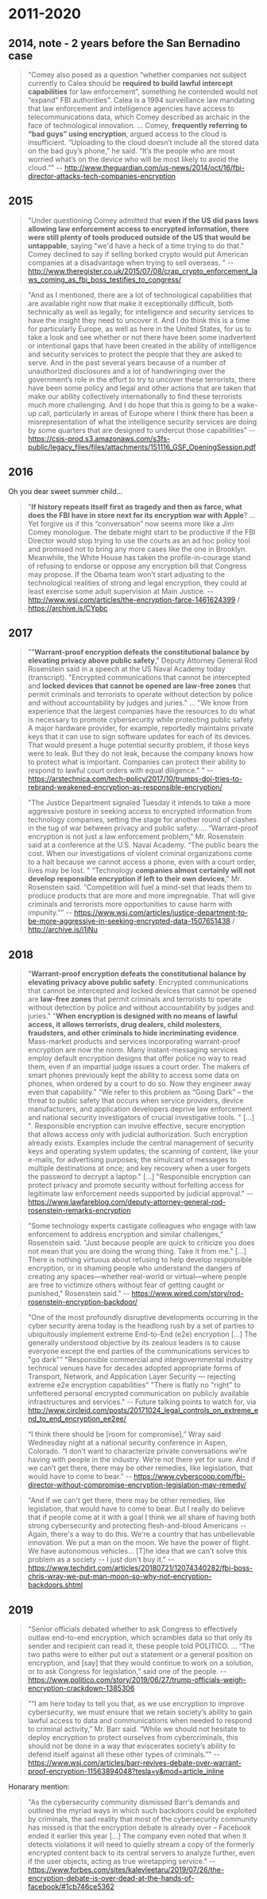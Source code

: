 # 2011-2020

## 2014, note - 2 years before the San Bernadino case
> "Comey also posed as a question “whether companies not subject currently to Calea should be **required to build lawful intercept capabilities** for law enforcement”, something he contended would not “expand” FBI authorities”. Calea is a 1994 surveillance law mandating that law enforcement and intelligence agencies have access to telecommunications data, which Comey described as archaic in the face of technological innovation. …  Comey, **frequently referring to “bad guys” using encryption**, argued access to the cloud is insufficient. “Uploading to the cloud doesn’t include all the stored data on the bad guy’s phone,” he said. “It’s the people who are most worried what’s on the device who will be most likely to avoid the cloud.”"
-- http://www.theguardian.com/us-news/2014/oct/16/fbi-director-attacks-tech-companies-encryption


## 2015
> "Under questioning Comey admitted that **even if the US did pass laws allowing law enforcement access to encrypted information, there were still plenty of tools produced outside of the US that would be untappable**, saying "we'd have a heck of a time trying to do that." Comey declined to say if selling borked crypto would put American companies at a disadvantage when trying to sell overseas. "
-- http://www.theregister.co.uk/2015/07/08/crap_crypto_enforcement_laws_coming_as_fbi_boss_testifies_to_congress/

> "And as I mentioned, there are a lot of technological capabilities that are available right now that make it exceptionally difficult, both technically as well as legally, for intelligence and security services to have the insight they need to uncover it.  And I do think this is a time for particularly Europe, as well as here in the United States, for us to take a look and see whether or not there have been some inadvertent or intentional gaps that have been created in the ability of intelligence and security services to protect the people that they are asked to serve.  And in the past several years because of a number of unauthorized disclosures and a lot of handwringing over the government’s role in the effort to try to uncover these terrorists, there have been some policy and legal and other actions that are taken that make our ability collectively internationally to find these terrorists much more challenging.  And I do hope that this is going to be a wake-up call, particularly in areas of Europe where I think there has been a misrepresentation of what the intelligence security services are doing by some quarters that are designed to undercut those capabilities"
-- https://csis-prod.s3.amazonaws.com/s3fs-public/legacy_files/files/attachments/151116_GSF_OpeningSession.pdf

## 2016

Oh you dear sweet summer child...

> "**If history repeats itself first as tragedy and then as farce, what does the FBI have in store next for its encryption war with Apple**? … Yet forgive us if this “conversation” now seems more like a Jim Comey monologue. The debate might start to be productive if the FBI Director would stop trying to use the courts as an ad hoc policy tool and promised not to bring any more cases like the one in Brooklyn. Meanwhile, the White House has taken the profile-in-courage stand of refusing to endorse or oppose any encryption bill that Congress may propose. If the Obama team won’t start adjusting to the technological realities of strong and legal encryption, they could at least exercise some adult supervision at Main Justice.
-- http://www.wsj.com/articles/the-encryption-farce-1461624399  / https://archive.is/CYpbc

## 2017

> ""**Warrant-proof encryption defeats the constitutional balance by elevating privacy above public safety**," Deputy Attorney General Rod Rosenstein said in a speech at the US Naval Academy today (transcript). "Encrypted communications that cannot be intercepted and **locked devices that cannot be opened are law-free zones** that permit criminals and terrorists to operate without detection by police and without accountability by judges and juries." … "We know from experience that the largest companies have the resources to do what is necessary to promote cybersecurity while protecting public safety. A major hardware provider, for example, reportedly maintains private keys that it can use to sign software updates for each of its devices. That would present a huge potential security problem, if those keys were to leak. But they do not leak, because the company knows how to protect what is important. Companies can protect their ability to respond to lawful court orders with equal diligence." "
-- https://arstechnica.com/tech-policy/2017/10/trumps-doj-tries-to-rebrand-weakened-encryption-as-responsible-encryption/

> "The Justice Department signaled Tuesday it intends to take a more aggressive posture in seeking access to encrypted information from technology companies, setting the stage for another round of clashes in the tug of war between privacy and public safety. … “Warrant-proof encryption is not just a law enforcement problem,” Mr. Rosenstein said at a conference at the U.S. Naval Academy. “The public bears the cost. When our investigations of violent criminal organizations come to a halt because we cannot access a phone, even with a court order, lives may be lost.
>" “Technology **companies almost certainly will not develop responsible encryption if left to their own devices**,” Mr. Rosenstein said. “Competition will fuel a mind-set that leads them to produce products that are more and more impregnable. That will give criminals and terrorists more opportunities to cause harm with impunity.””
-- https://www.wsj.com/articles/justice-department-to-be-more-aggressive-in-seeking-encrypted-data-1507651438 / http://archive.is/i1jNu

## 2018

> "**Warrant-proof encryption defeats the constitutional balance by elevating privacy above public safety**.  Encrypted communications that cannot be intercepted and locked devices that cannot be opened are **law-free zones** that permit criminals and terrorists to operate without detection by police and without accountability by judges and juries."
> "**When encryption is designed with no means of lawful access, it allows terrorists, drug dealers, child molesters, fraudsters, and other criminals to hide incriminating evidence**.  Mass-market products and services incorporating warrant-proof encryption are now the norm.  Many instant-messaging services employ default encryption designs that offer police no way to read them, even if an impartial judge issues a court order.  The makers of smart phones previously kept the ability to access some data on phones, when ordered by a court to do so.  Now they engineer away even that capability."
> "We refer to this problem as “Going Dark” –  the threat to public safety that occurs when service providers, device manufacturers, and application developers deprive law enforcement and national security investigators of crucial investigative tools. " […]
> ". Responsible encryption can involve effective, secure encryption that allows access only with judicial authorization.  Such encryption already exists.  Examples include the central management of security keys and operating system updates; the scanning of content, like your e-mails, for advertising purposes; the simulcast of messages to multiple destinations at once; and key recovery when a user forgets the password to decrypt a laptop."  […]
> "Responsible encryption can protect privacy and promote security without forfeiting access for legitimate law enforcement needs supported by judicial approval."
-- https://www.lawfareblog.com/deputy-attorney-general-rod-rosenstein-remarks-encryption

> "Some technology experts castigate colleagues who engage with law enforcement to address encryption and similar challenges," Rosenstein said. "Just because people are quick to criticize you does not mean that you are doing the wrong thing. Take it from me." […] There is nothing virtuous about refusing to help develop responsible encryption, or in shaming people who understand the dangers of creating any spaces—whether real-world or virtual—where people are free to victimize others without fear of getting caught or punished," Rosenstein said."
-- https://www.wired.com/story/rod-rosenstein-encryption-backdoor/

> "One of the most profoundly disruptive developments occurring in the cyber security arena today is the headlong rush by a set of parties to ubiquitously implement extreme End-to-End (e2e) encryption […] The generally understood objective by its zealous leaders is to cause everyone except the end parties of the communications services to "go dark""
> "Responsible commercial and intergovernmental industry technical venues have for decades adopted appropriate forms of Transport, Network, and Application Layer Security — rejecting extreme e2e encryption capabilities"
> "There is flatly no "right" to unfettered personal encrypted communication on publicly available infrastructures and services."
-- Future talking points to watch for, via http://www.circleid.com/posts/20171024_legal_controls_on_extreme_end_to_end_encryption_ee2ee/

> “I think there should be \[room for compromise\],” Wray said Wednesday night at a national security conference in Aspen, Colorado. “I don’t want to characterize private conversations we’re having with people in the industry. We’re not there yet for sure. And if we can’t get there, there may be other remedies, like legislation, that would have to come to bear.” -- https://www.cyberscoop.com/fbi-director-without-compromise-encryption-legislation-may-remedy/

> "And if we can't get there, there may be other remedies, like legislation, that would have to come to bear. But I really do believe that if people come at it with a goal I think we all share of having both strong cybersecurity and protecting flesh-and-blood Americans -- Again, there's a way to do this. We're a country that has unbelievable innovation. We put a man on the moon. We have the power of flight. We have autonomous vehicles… \[T\]he idea that we can't solve this problem as a society -- I just don't buy it."  -- https://www.techdirt.com/articles/20180721/12074340282/fbi-boss-chris-wray-we-put-man-moon-so-why-not-encryption-backdoors.shtml


## 2019

>"Senior officials debated whether to ask Congress to effectively outlaw end-to-end encryption, which scrambles data so that only its sender and recipient can read it, these people told POLITICO. … “The two paths were to either put out a statement or a general position on encryption, and \[say\] that they would continue to work on a solution, or to ask Congress for legislation,” said one of the people.
-- https://www.politico.com/story/2019/06/27/trump-officials-weigh-encryption-crackdown-1385306

>"“I am here today to tell you that, as we use encryption to improve cybersecurity, we must ensure that we retain society’s ability to gain lawful access to data and communications when needed to respond to criminal activity,” Mr. Barr said. “While we should not hesitate to deploy encryption to protect ourselves from cybercriminals, this should not be done in a way that eviscerates society’s ability to defend itself against all these other types of criminals.”"
--https://www.wsj.com/articles/barr-revives-debate-over-warrant-proof-encryption-11563894048?tesla=y&mod=article_inline

Honarary mention:
>"As the cybersecurity community dismissed Barr’s demands and outlined the myriad ways in which such backdoors could be exploited by criminals, the sad reality that most of the cybersecurity community has missed is that the encryption debate is already over – Facebook ended it earlier this year […] The company even noted that when it detects violations it will need to quietly stream a copy of the formerly encrypted content back to its central servers to analyze further, even if the user objects, acting as true wiretapping service."
-- https://www.forbes.com/sites/kalevleetaru/2019/07/26/the-encryption-debate-is-over-dead-at-the-hands-of-facebook/#1cb746ce5362
